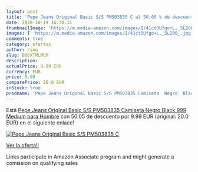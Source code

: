 ```yaml
---
layout: post
title: 'Pepe Jeans Original Basic S/S PM503835 C al 50.05 % de descuento'
date: 2020-10-19 16:30:31
thumbnailImage: 'https://m.media-amazon.com/images/I/41ctOUfgo+L._SL200_.jpg'
images: [ 'https://m.media-amazon.com/images/I/41ctOUfgo+L._SL200_.jpg' ]
comments: true
category: ofertas
author: ring
slug: B06XTMLMCM
description:
actualPrice: 9.99 EUR
currency: EUR
price: 9.99
comparePrice: 20.0 EUR
inStock: true
prodname: 'Pepe Jeans Original Basic S/S PM503835 Camiseta  Negro  Black 999   Medium para Hombre'
---
```


Está [Pepe Jeans Original Basic S/S PM503835 Camiseta  Negro  Black 999   Medium para Hombre](https://www.amazon.es/dp/B06XTMLMCM/?tag=tolees-21) con 50.05 de descuento por 9.99 EUR (original: 20.0 EUR) en el siguiente enlace!

[![Pepe Jeans Original Basic S/S PM503835 C](https://m.media-amazon.com/images/I/41ctOUfgo+L._SL200_.jpg)](https://www.amazon.es/dp/B06XTMLMCM/?tag=tolees-21)

[Ver la oferta!!](https://www.amazon.es/dp/B06XTMLMCM/?tag=tolees-21)

Links participate in Amazon Associate program and might generate a comission on qualifying sales


